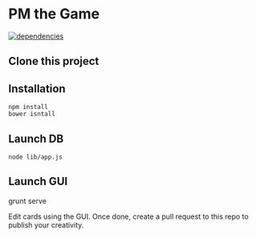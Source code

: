 # PM the Game

[![dependencies](https://david-dm.org/FedericoElles/pmgame.png)](https://david-dm.org/FedericoElles/pmgame)

## Clone this project


## Installation

    npm install
    bower isntall


## Launch DB

    node lib/app.js
    
## Launch GUI

   grunt serve
   
   
Edit cards using the GUI. Once done, create a pull request to this repo to publish your creativity.
